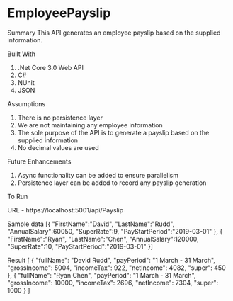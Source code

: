 # EmployeePayslip

Summary
This API generates an employee payslip based on the supplied information. 

Built With

1. .Net Core 3.0 Web API
2. C#
3. NUnit
4. JSON

Assumptions
1. There is no persistence layer
2. We are not maintaining any employee information 
3. The sole purpose of the API is to generate a payslip based on the supplied information
4. No decimal values are used


Future Enhancements 
1. Async functionality can be added to ensure parallelism
2. Persistence layer can be added to record any payslip generation


To Run

URL - https://localhost:5001/api/Payslip

Sample data
[{
	"FirstName":"David",
	"LastName":"Rudd",
	"AnnualSalary":60050,
	"SuperRate":9,
	"PayStartPeriod":"2019-03-01"
},
{
	"FirstName":"Ryan",
	"LastName":"Chen",
	"AnnualSalary":120000,
	"SuperRate":10,
	"PayStartPeriod":"2019-03-01"
}]


Result 
[
    {
        "fullName": "David Rudd",
        "payPeriod": "1 March - 31 March",
        "grossIncome": 5004,
        "incomeTax": 922,
        "netIncome": 4082,
        "super": 450
    },
    {
        "fullName": "Ryan Chen",
        "payPeriod": "1 March - 31 March",
        "grossIncome": 10000,
        "incomeTax": 2696,
        "netIncome": 7304,
        "super": 1000
    }
]
